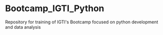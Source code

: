 # Bootcamp_IGTI_Python

Repository for training of IGTI's Bootcamp focused on python development and data analysis 
